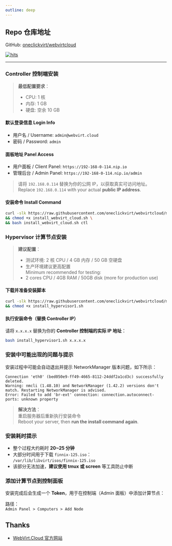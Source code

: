 ```yaml
---
outline: deep
---
```


## Repo 仓库地址

GitHub: [oneclickvirt/webvirtcloud](https://github.com/oneclickvirt/webvirtcloud)

[![hits](https://hits.spiritlhl.net/webvirtcloud.svg?action=hit&title=hits&title_bg=%23555555&count_bg=%233aebee&edge_flat=false)](https://hits.spiritlhl.net)

---

### Controller 控制端安装

> **最低配置要求**：  
> - CPU: 1 核  
> - 内存: 1 GB  
> - 硬盘: 空余 10 GB  

#### 默认登录信息 Login Info

- 用户名 / Username: `admin@webvirt.cloud`  
- 密码 / Password: `admin`  

#### 面板地址 Panel Access

- 用户面板 / Client Panel: `https://192-168-0-114.nip.io`  
- 管理后台 / Admin Panel: `https://192-168-0-114.nip.io/admin`  

> 请将 `192.168.0.114` 替换为你的公网 IP，以获取真实可访问地址。  
> Replace `192.168.0.114` with your actual **public IP address**.

#### 安装命令 Install Command

```bash
curl -slk https://raw.githubusercontent.com/oneclickvirt/webvirtcloud/main/scripts/install_webvirt_cloud.sh -o install_webvirt_cloud.sh \
&& chmod +x install_webvirt_cloud.sh \
&& bash install_webvirt_cloud.sh ctl
```

### Hypervisor 计算节点安装

> **建议配置**：
> - 测试环境: 2 核 CPU / 4 GB 内存 / 50 GB 空硬盘  
> - 生产环境建议更高配置  
> Minimum recommended for testing:  
> - 2 cores CPU / 4GB RAM / 50GB disk (more for production use)

#### 下载并准备安装脚本

```bash
curl -slk https://raw.githubusercontent.com/oneclickvirt/webvirtcloud/main/scripts/install_hypervisor1.sh -o install_hypervisor1.sh \
&& chmod +x install_hypervisor1.sh
```

#### 执行安装命令（替换 Controller IP）

请将 `x.x.x.x` 替换为你的 **Controller 控制端的实际 IP 地址**：

```bash
bash install_hypervisor1.sh x.x.x.x
```

### 安装中可能出现的问题与提示

安装过程中可能会自动退出并提示 NetworkManager 版本问题，如下所示：

```text
Connection 'eth0' (bed050e9-ff49-4665-8112-24ddf2a1cd3c) successfully deleted.
Warning: nmcli (1.48.10) and NetworkManager (1.42.2) versions don't match. Restarting NetworkManager is advised.
Error: Failed to add 'br-ext' connection: connection.autoconnect-ports: unknown property
```

> **解决方法**：  
> 重启服务器后重新执行安装命令  
> Reboot your server, then **run the install command again**.

### 安装耗时提示

- 整个过程大约耗时 **20~25 分钟**  
- 大部分时间用于下载 `finnix-125.iso`：  
  `/var/lib/libvirt/isos/finnix-125.iso`
- 该部分无法加速，**建议使用 tmux 或 screen** 等工具防止中断  

### 添加计算节点到控制面板

安装完成后会生成一个 **Token**，用于在控制端（Admin 面板）中添加计算节点：

路径：  
`Admin Panel > Computers > Add Node`

## Thanks

- [WebVirt.Cloud 官方网站](https://webvirt.cloud/)
